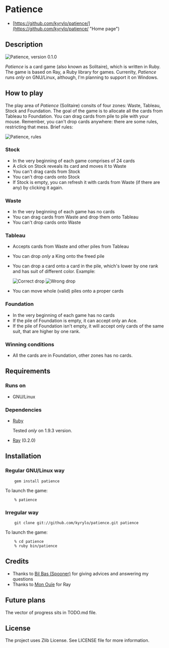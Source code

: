 Patience
========

* [https://github.com/kyrylo/patience/](https://github.com/kyrylo/patience/ "Home page")

Description
-----------

![Patience, version 0.1.0](http://img-fotki.yandex.ru/get/5908/98991937.6/0_7259e_d9e01c58_orig "Patience, version 0.1.0")

_Patience_ is a card game (also known as Solitaire), which is written in Ruby.
The game is based on Ray, a Ruby library for games. Currenlty, _Patience_ runs
_only_ on GNU/Linux, although, I'm planning to support it on Windows.

How to play
-----------

The play area of _Patience_ (Solitaire) consits of four zones: Waste, Tableau,
Stock and Foundation. The goal of the game is to allocate all the cards from
Tableau to Foundation. You can drag cards from pile to pile with your mouse.
Remember, you can't drop cards anywhere: there are some rules, restricting that
mess. Brief rules:

![Patience, rules](http://img-fotki.yandex.ru/get/6101/98991937.7/0_726e0_789437d8_orig "Patience, rules")

### Stock

* In the very beginning of each game comprises of 24 cards
* A click on Stock reveals its card and moves it to Waste
* You can't drag cards from Stock
* You can't drop cards onto Stock
* If Stock is empty, you can refresh it with cards from Waste (if there are any)
  by clicking it again.

### Waste

* In the very beginning of each game has no cards
* You can drag cards from Waste and drop them onto Tableau
* You can't drop cards onto Waste

### Tableau

* Accepts cards from Waste and other piles from Tableau
* You can drop _only_ a King onto the freed pile
* You can drop a card onto a card in the pile, which's lower by one rank and has
  suit of different color.
  Example:

  ![Correct drop](http://img-fotki.yandex.ru/get/6200/98991937.7/0_726e1_bc6edf54_orig "Correct drop") ![Wrong drop](http://img-fotki.yandex.ru/get/6200/98991937.7/0_726e3_640d9de0_orig "Wrong drop")

* You can move whole (valid) piles onto a proper cards

### Foundation

* In the very beginning of each game has no cards
* If the pile of Foundation is empty, it can accept only an Ace.
* If the pile of Foundation isn't empty, it will accept only cards of the same
  suit, that are higher by one rank.

### Winning conditions

* All the cards are in Foundation, other zones has no cards.

Requirements
------------

### Runs on

* GNU/Linux

### Dependencies

* [Ruby](http://ruby-lang.org/ "Ruby")

  Tested _only_ on 1.9.3 version.

* [Ray](https://github.com/Mon-Ouie/ray/ "Ray") (0.2.0)

Installation
------------

### Regular GNU/Linux way

        gem install patience

To launch the game:

        % patience

### Irregular way

        git clone git://github.com/kyrylo/patience.git patience

To launch the game:

        % cd patience
        % ruby bin/patience

Credits
-------

* Thanks to [Bil Bas (Spooner)](https://github.com/Spooner/ "Bil Bas (Spooner)") for giving advices and answering my questions
* Thanks to [Mon Ouïe](https://github.com/Mon-Ouie "Mon Ouïe") for Ray

Future plans
------------

The vector of progress sits in TODO.md file.

License
-------

The project uses Zlib License. See LICENSE file for more information.
